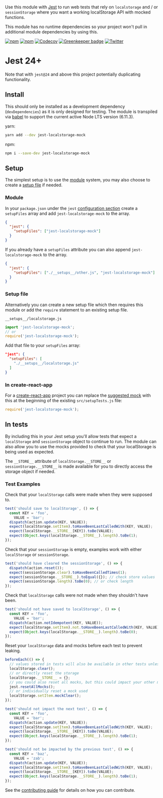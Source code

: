 Use this module with [Jest](https://facebook.github.io/jest/) to run web tests
that rely on `localstorage` and / or `sessionStorage` where you want a working
localStorage API with mocked functions.

This module has no runtime dependencies so your project won't pull in additional
module dependencies by using this.

[![npm](https://img.shields.io/npm/v/jest-localstorage-mock.svg)](https://www.npmjs.com/package/jest-localstorage-mock)
[![npm](https://img.shields.io/npm/l/jest-localstorage-mock.svg)](https://github.com/clarkbw/jest-localstorage-mock/blob/master/LICENSE)
[![Codecov](https://img.shields.io/codecov/c/github/clarkbw/jest-localstorage-mock.svg)](https://codecov.io/gh/clarkbw/jest-localstorage-mock)
[![Greenkeeper badge](https://badges.greenkeeper.io/clarkbw/jest-localstorage-mock.svg)](https://greenkeeper.io/)
[![Twitter](https://img.shields.io/twitter/url/https/github.com/clarkbw/jest-localstorage-mock.svg?style=social)](https://twitter.com/intent/tweet?text=Wow:&url=%5Bobject%20Object%5D)

# Jest 24+

Note that with `jest@24` and above this project potentially duplicating functionality.

## Install

This should only be installed as a development dependency (`devDependencies`) as
it is only designed for testing. The module is transpiled via
[babel](https://github.com/babel/babel) to support the current active Node LTS
version (6.11.3).

yarn:

```bash
yarn add --dev jest-localstorage-mock
```

npm:

```bash
npm i --save-dev jest-localstorage-mock
```

## Setup

The simplest setup is to use the [module](#module) system, you may also choose
to create a [setup file](#setup-file) if needed.

### Module

In your `package.json` under the `jest`
[configuration section](https://facebook.github.io/jest/docs/en/configuration.html#content)
create a `setupFiles` array and add `jest-localstorage-mock` to the array.

```json
{
  "jest": {
    "setupFiles": ["jest-localstorage-mock"]
  }
}
```

If you already have a `setupFiles` attribute you can also append
`jest-localstorage-mock` to the array.

```json
{
  "jest": {
    "setupFiles": ["./__setups__/other.js", "jest-localstorage-mock"]
  }
}
```

### Setup file

Alternatively you can create a new setup file which then requires this module or
add the `require` statement to an existing setup file.

`__setups__/localstorage.js`

```js
import 'jest-localstorage-mock';
// or
require('jest-localstorage-mock');
```

Add that file to your `setupFiles` array:

```json
"jest": {
  "setupFiles": [
    "./__setups__/localstorage.js"
  ]
}
```

### In create-react-app

For a [create-react-app](https://github.com/facebookincubator/create-react-app)
project you can replace the
[suggested mock](https://github.com/facebookincubator/create-react-app/tree/master/packages/react-scripts/template#srcsetuptestsjs-1)
with this at the beginning of the existing `src/setupTests.js` file:

```js
require('jest-localstorage-mock');
```

## In tests

By including this in your Jest setup you'll allow tests that expect a
`localStorage` and `sessionStorage` object to continue to run. The module can
also allow you to use the mocks provided to check that your localStorage is
being used as expected.

The `__STORE__` attribute of `localStorage.__STORE__` or
`sessionStorage.__STORE__` is made available for you to directly access the
storage object if needed.

### Test Examples

Check that your `localStorage` calls were made when they were supposed to.

```js
test('should save to localStorage', () => {
  const KEY = 'foo',
    VALUE = 'bar';
  dispatch(action.update(KEY, VALUE));
  expect(localStorage.setItem).toHaveBeenLastCalledWith(KEY, VALUE);
  expect(localStorage.__STORE__[KEY]).toBe(VALUE);
  expect(Object.keys(localStorage.__STORE__).length).toBe(1);
});
```

Check that your `sessionStorage` is empty, examples work with either
`localStorage` or `sessionStorage`.

```js
test('should have cleared the sessionStorage', () => {
  dispatch(action.reset());
  expect(sessionStorage.clear).toHaveBeenCalledTimes(1);
  expect(sessionStorage.__STORE__).toEqual({}); // check store values
  expect(sessionStorage.length).toBe(0); // or check length
});
```

Check that `localStorage` calls were not made when they shouldn't have been.

```js
test('should not have saved to localStorage', () => {
  const KEY = 'foo',
    VALUE = 'bar';
  dispatch(action.notIdempotent(KEY, VALUE));
  expect(localStorage.setItem).not.toHaveBeenLastCalledWith(KEY, VALUE);
  expect(Object.keys(localStorage.__STORE__).length).toBe(0);
});
```

Reset your `localStorage` data and mocks before each test to prevent leaking.

```js
beforeEach(() => {
  // values stored in tests will also be available in other tests unless you run
  localStorage.clear();
  // or directly reset the storage
  localStorage.__STORE__ = {};
  // you could also reset all mocks, but this could impact your other mocks
  jest.resetAllMocks();
  // or individually reset a mock used
  localStorage.setItem.mockClear();
});

test('should not impact the next test', () => {
  const KEY = 'foo',
    VALUE = 'bar';
  dispatch(action.update(KEY, VALUE));
  expect(localStorage.setItem).toHaveBeenLastCalledWith(KEY, VALUE);
  expect(localStorage.__STORE__[KEY]).toBe(VALUE);
  expect(Object.keys(localStorage.__STORE__).length).toBe(1);
});

test('should not be impacted by the previous test', () => {
  const KEY = 'baz',
    VALUE = 'zab';
  dispatch(action.update(KEY, VALUE));
  expect(localStorage.setItem).toHaveBeenLastCalledWith(KEY, VALUE);
  expect(localStorage.__STORE__[KEY]).toBe(VALUE);
  expect(Object.keys(localStorage.__STORE__).length).toBe(1);
});
```

See the [contributing guide](./CONTRIBUTING.md) for details on how you can
contribute.
